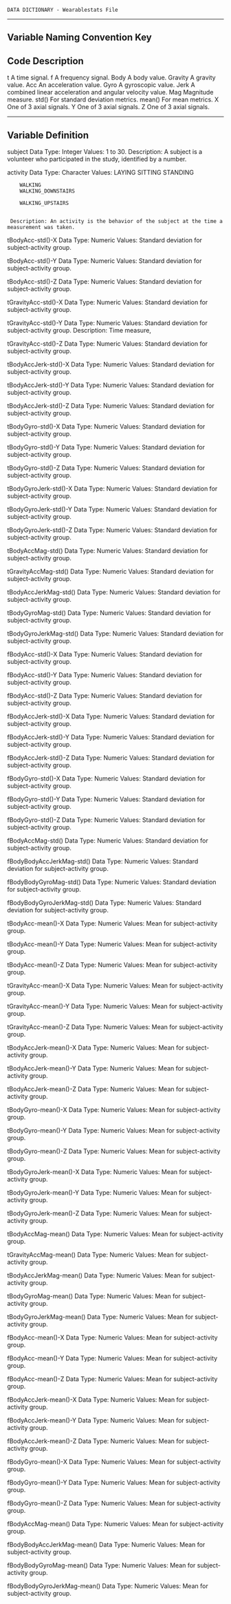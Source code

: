 	DATA DICTIONARY - Wearablestats File

-------------------------------------------------------
Variable Naming Convention Key
-------------------------------------------------------

Code		Description
---------------------------
t		A time signal.
f		A frequency signal.
Body 		A body value.
Gravity 	A gravity value.
Acc		An acceleration value.
Gyro		A gyroscopic value.
Jerk		A combined linear acceleration and angular velocity value.
Mag		Magnitude measure.
std()		For standard deviation metrics.
mean()		For mean metrics.
X		One of 3 axial signals.
Y		One of 3 axial signals.
Z		One of 3 axial signals.


-------------------------------------------------------
Variable Definition
-------------------------------------------------------

subject
     Data Type: Integer
     Values: 1 to 30.
     Description: A subject is a volunteer who participated in the study, identified by a number.

activity
     Data Type: Character
     Values: 
		LAYING
		SITTING
		STANDING

		WALKING
		WALKING_DOWNSTAIRS

		WALKING_UPSTAIRS


     Description: An activity is the behavior of the subject at the time a measurement was taken.

tBodyAcc-std()-X
     Data Type: Numeric
     Values: Standard deviation for subject-activity group.

tBodyAcc-std()-Y
     Data Type: Numeric
     Values: Standard deviation for subject-activity group.

tBodyAcc-std()-Z
     Data Type: Numeric
     Values: Standard deviation for subject-activity group.

tGravityAcc-std()-X
     Data Type: Numeric
     Values: Standard deviation for subject-activity group.

tGravityAcc-std()-Y
     Data Type: Numeric
     Values: Standard deviation for subject-activity group.
     Description: Time measure,

tGravityAcc-std()-Z
     Data Type: Numeric
     Values: Standard deviation for subject-activity group.

tBodyAccJerk-std()-X
     Data Type: Numeric
     Values: Standard deviation for subject-activity group.

tBodyAccJerk-std()-Y
     Data Type: Numeric
     Values: Standard deviation for subject-activity group.

tBodyAccJerk-std()-Z
     Data Type: Numeric
     Values: Standard deviation for subject-activity group.

tBodyGyro-std()-X
     Data Type: Numeric
     Values: Standard deviation for subject-activity group.

tBodyGyro-std()-Y
     Data Type: Numeric
     Values: Standard deviation for subject-activity group.

tBodyGyro-std()-Z
     Data Type: Numeric
     Values: Standard deviation for subject-activity group.

tBodyGyroJerk-std()-X
     Data Type: Numeric
     Values: Standard deviation for subject-activity group.

tBodyGyroJerk-std()-Y
     Data Type: Numeric
     Values: Standard deviation for subject-activity group.

tBodyGyroJerk-std()-Z
     Data Type: Numeric
     Values: Standard deviation for subject-activity group.

tBodyAccMag-std()
     Data Type: Numeric
     Values: Standard deviation for subject-activity group.

tGravityAccMag-std()
     Data Type: Numeric
     Values: Standard deviation for subject-activity group.

tBodyAccJerkMag-std()
     Data Type: Numeric
     Values: Standard deviation for subject-activity group.

tBodyGyroMag-std()
     Data Type: Numeric
     Values: Standard deviation for subject-activity group.

tBodyGyroJerkMag-std()
     Data Type: Numeric
     Values: Standard deviation for subject-activity group.

fBodyAcc-std()-X
     Data Type: Numeric
     Values: Standard deviation for subject-activity group.

fBodyAcc-std()-Y
     Data Type: Numeric
     Values: Standard deviation for subject-activity group.

fBodyAcc-std()-Z
     Data Type: Numeric
     Values: Standard deviation for subject-activity group.

fBodyAccJerk-std()-X
     Data Type: Numeric
     Values: Standard deviation for subject-activity group.

fBodyAccJerk-std()-Y
     Data Type: Numeric
     Values: Standard deviation for subject-activity group.

fBodyAccJerk-std()-Z
     Data Type: Numeric
     Values: Standard deviation for subject-activity group.

fBodyGyro-std()-X
     Data Type: Numeric
     Values: Standard deviation for subject-activity group.

fBodyGyro-std()-Y
     Data Type: Numeric
     Values: Standard deviation for subject-activity group.

fBodyGyro-std()-Z
     Data Type: Numeric
     Values: Standard deviation for subject-activity group.

fBodyAccMag-std()
     Data Type: Numeric
     Values: Standard deviation for subject-activity group.

fBodyBodyAccJerkMag-std()
     Data Type: Numeric
     Values: Standard deviation for subject-activity group.

fBodyBodyGyroMag-std()
     Data Type: Numeric
     Values: Standard deviation for subject-activity group.

fBodyBodyGyroJerkMag-std()
     Data Type: Numeric
     Values: Standard deviation for subject-activity group.

tBodyAcc-mean()-X
     Data Type: Numeric
     Values: Mean for subject-activity group.

tBodyAcc-mean()-Y
     Data Type: Numeric
     Values: Mean for subject-activity group.

tBodyAcc-mean()-Z
     Data Type: Numeric
     Values: Mean for subject-activity group.

tGravityAcc-mean()-X
     Data Type: Numeric
     Values: Mean for subject-activity group.

tGravityAcc-mean()-Y
     Data Type: Numeric
     Values: Mean for subject-activity group.

tGravityAcc-mean()-Z
     Data Type: Numeric
     Values: Mean for subject-activity group.

tBodyAccJerk-mean()-X
     Data Type: Numeric
     Values: Mean for subject-activity group.

tBodyAccJerk-mean()-Y
     Data Type: Numeric
     Values: Mean for subject-activity group.

tBodyAccJerk-mean()-Z
     Data Type: Numeric
     Values: Mean for subject-activity group.

tBodyGyro-mean()-X
     Data Type: Numeric
     Values: Mean for subject-activity group.

tBodyGyro-mean()-Y
     Data Type: Numeric
     Values: Mean for subject-activity group.

tBodyGyro-mean()-Z
     Data Type: Numeric
     Values: Mean for subject-activity group.

tBodyGyroJerk-mean()-X
     Data Type: Numeric
     Values: Mean for subject-activity group.

tBodyGyroJerk-mean()-Y
     Data Type: Numeric
     Values: Mean for subject-activity group.

tBodyGyroJerk-mean()-Z
     Data Type: Numeric
     Values: Mean for subject-activity group.

tBodyAccMag-mean()
     Data Type: Numeric
     Values: Mean for subject-activity group.

tGravityAccMag-mean()
     Data Type: Numeric
     Values: Mean for subject-activity group.

tBodyAccJerkMag-mean()
     Data Type: Numeric
     Values: Mean for subject-activity group.

tBodyGyroMag-mean()
     Data Type: Numeric
     Values: Mean for subject-activity group.

tBodyGyroJerkMag-mean()
     Data Type: Numeric
     Values: Mean for subject-activity group.

fBodyAcc-mean()-X
     Data Type: Numeric
     Values: Mean for subject-activity group.

fBodyAcc-mean()-Y
     Data Type: Numeric
     Values: Mean for subject-activity group.

fBodyAcc-mean()-Z
     Data Type: Numeric
     Values: Mean for subject-activity group.

fBodyAccJerk-mean()-X
     Data Type: Numeric
     Values: Mean for subject-activity group.

fBodyAccJerk-mean()-Y
     Data Type: Numeric
     Values: Mean for subject-activity group.

fBodyAccJerk-mean()-Z
     Data Type: Numeric
     Values: Mean for subject-activity group.

fBodyGyro-mean()-X
     Data Type: Numeric
     Values: Mean for subject-activity group.

fBodyGyro-mean()-Y
     Data Type: Numeric
     Values: Mean for subject-activity group.

fBodyGyro-mean()-Z
     Data Type: Numeric
     Values: Mean for subject-activity group.

fBodyAccMag-mean()
     Data Type: Numeric
     Values: Mean for subject-activity group.

fBodyBodyAccJerkMag-mean()
     Data Type: Numeric
     Values: Mean for subject-activity group.

fBodyBodyGyroMag-mean()
     Data Type: Numeric
     Values: Mean for subject-activity group.

fBodyBodyGyroJerkMag-mean()
     Data Type: Numeric
     Values: Mean for subject-activity group.

